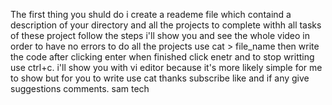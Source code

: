 The first thing you shuld do i create a reademe file which containd a description of your directory and all the projects to complete withh all tasks of these project follow the steps i'll show you and see the whole video in order to have no errors to do all the projects use cat > file_name then write the code after clicking enter when finished click enetr and to stop writting use ctrl+c. i'll show you with vi editor because it's more likely simple for me to show but for you to write use cat thanks subscribe like and if any give suggestions comments. sam tech
